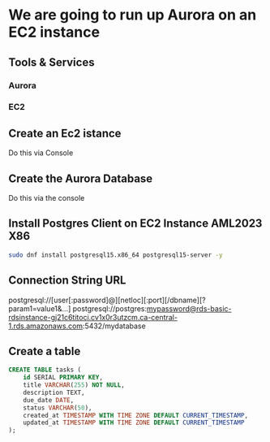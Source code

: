 # We are going to run up Aurora on an EC2 instance
## Tools & Services
### Aurora
### EC2
## Create an Ec2 istance
Do this via Console
## Create the Aurora Database
Do this via the console
## Install Postgres Client on EC2 Instance AML2023 X86
```sh
sudo dnf install postgresql15.x86_64 postgresql15-server -y
```
## Connection String URL
postgresql://[user[:password]@][netloc][:port][/dbname][?param1=value1&...] postgresql://postgres:mypassword@rds-basic-rdsinstance-gj21c6titoci.cv1x0r3utzcm.ca-central-1.rds.amazonaws.com:5432/mydatabase

## Create a table
```sql
CREATE TABLE tasks (
    id SERIAL PRIMARY KEY,
    title VARCHAR(255) NOT NULL,
    description TEXT,
    due_date DATE,
    status VARCHAR(50),
    created_at TIMESTAMP WITH TIME ZONE DEFAULT CURRENT_TIMESTAMP,
    updated_at TIMESTAMP WITH TIME ZONE DEFAULT CURRENT_TIMESTAMP
);
```

